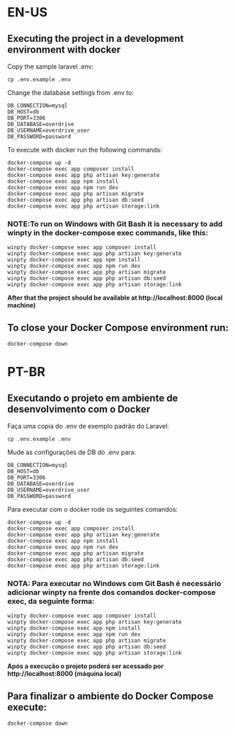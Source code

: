 # EN-US
## Executing the project in a development environment with docker
Copy the sample laravel .env:
```
cp .env.example .env
```
Change the database settings from .env to:
```
DB_CONNECTION=mysql
DB_HOST=db
DB_PORT=3306
DB_DATABASE=overdrive
DB_USERNAME=overdrive_user
DB_PASSWORD=password
```
To execute with docker run the following commands:
```
docker-compose up -d
docker-compose exec app composer install
docker-compose exec app php artisan key:generate
docker-compose exec app npm install
docker-compose exec app npm run dev
docker-compose exec app php artisan migrate
docker-compose exec app php artisan db:seed
docker-compose exec app php artisan storage:link
```
### NOTE:To run on Windows with Git Bash it is necessary to add winpty in the docker-compose exec commands, like this:
```
winpty docker-compose exec app composer install
winpty docker-compose exec app php artisan key:generate
winpty docker-compose exec app npm install
winpty docker-compose exec app npm run dev
winpty docker-compose exec app php artisan migrate
winpty docker-compose exec app php artisan db:seed
winpty docker-compose exec app php artisan storage:link
```
**After that the project should be available at http://localhost:8000 (local machine)**

## To close your Docker Compose environment run:
```
docker-compose down
```

# PT-BR
## Executando o projeto em ambiente de desenvolvimento com o Docker
Faça uma copia do .env de exemplo padrão do Laravel:
```
cp .env.example .env
```
Mude as configurações de DB do .env para:
```
DB_CONNECTION=mysql
DB_HOST=db
DB_PORT=3306
DB_DATABASE=overdrive
DB_USERNAME=overdrive_user
DB_PASSWORD=password
```
Para executar com o docker rode os seguintes comandos:
```
docker-compose up -d
docker-compose exec app composer install
docker-compose exec app php artisan key:generate
docker-compose exec app npm install
docker-compose exec app npm run dev
docker-compose exec app php artisan migrate
docker-compose exec app php artisan db:seed
docker-compose exec app php artisan storage:link
```
### NOTA: Para executar no Windows com Git Bash é necessário adicionar winpty na frente dos comandos docker-compose exec, da seguinte forma: 
```
winpty docker-compose exec app composer install
winpty docker-compose exec app php artisan key:generate
winpty docker-compose exec app npm install
winpty docker-compose exec app npm run dev
winpty docker-compose exec app php artisan migrate
winpty docker-compose exec app php artisan db:seed
winpty docker-compose exec app php artisan storage:link
```
**Após a execução o projeto poderá ser acessado por http://localhost:8000 (máquina local)**

## Para finalizar o ambiente do Docker Compose execute:
```
docker-compose down
```
